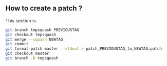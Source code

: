 ## How to create a patch ?

This section is

```sh
git branch tmpsquash PREVIOUSTAG
git checkout tmpsquash
git merge --squash NEWTAG
git commit
git format-patch master --stdout > patch_PREVIOUSTAG_to_NEWTAG.patch
git checkout master
git branch -D tmpsquash
```
